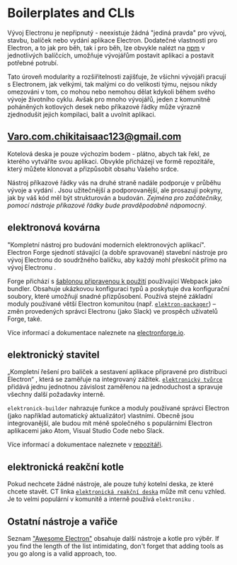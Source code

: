 # Boilerplates and CLIs

Vývoj Electronu je nepřipnutý - neexistuje žádná "jediná pravda" pro vývoj, stavbu, balíček nebo vydání aplikace Electron. Dodatečné vlastnosti pro Electron, a to jak pro běh, tak i pro běh, lze obvykle nalézt na [npm](https://www.npmjs.com/search?q=electron) v jednotlivých balíčcích, umožňuje vývojářům postavit aplikaci a postavit potřebné potrubí.

Tato úroveň modularity a rozšiřitelnosti zajišťuje, že všichni vývojáři pracují s Electronem, jak velkými, tak malými co do velikosti týmu, nejsou nikdy omezováni v tom, co mohou nebo nemohou dělat kdykoli během svého vývoje životního cyklu. Avšak pro mnoho vývojářů, jeden z komunitně poháněných kotlových desek nebo příkazové řádky může výrazně zjednodušit jejich kompilaci, balit a uvolnit aplikaci.

## Varo.com.chikitaisaac123@gmail.com

Kotelová deska je pouze výchozím bodem - plátno, abych tak řekl, ze kterého vytváříte svou aplikaci. Obvykle přicházejí ve formě repozitáře, který můžete klonovat a přizpůsobit obsahu Vašeho srdce.

Nástroj příkazové řádky vás na druhé straně nadále podporuje v průběhu vývoje a vydání . Jsou užitečnější a podporovanější, ale prosazují pokyny, jak by váš kód měl být strukturován a budován. *Zejména pro začátečníky, pomocí nástroje příkazové řádky bude pravděpodobně nápomocný*.

## elektronová kovárna

"Kompletní nástroj pro budování moderních elektronových aplikací". Electron Forge sjednotí stávající (a dobře spravované) stavební nástroje pro vývoj Electronu do soudržného balíčku, aby každý mohl přeskočit přímo na vývoj Electronu .

Forge přichází s [šablonou připravenou k použití](https://electronforge.io/templates) používající Webpack jako bundler. Obsahuje ukázkovou konfiguraci typů a poskytuje dva konfigurační soubory, které umožňují snadné přizpůsobení. Používá stejné základní moduly používané větší Electron komunitou (např. [`elektron-packager`](https://github.com/electron/electron-packager)) – změn provedených správci Electronu (jako Slack) ve prospěch uživatelů Forge, také.

Více informací a dokumentace naleznete na [electronforge.io](https://electronforge.io/).

## elektronický stavitel

„Kompletní řešení pro balíček a sestavení aplikace připravené pro distribuci Electron“ , která se zaměřuje na integrovaný zážitek. [`elektronický tvůrce`](https://github.com/electron-userland/electron-builder) přidává jednu jednotnou závislost zaměřenou na jednoduchost a spravuje všechny další požadavky interně.

`elektronick-builder` nahrazuje funkce a moduly používané správci Electron (jako například automatický aktualizátor) vlastními. Obecně jsou integrovanější, ale budou mít méně společného s populárními Electron aplikacemi jako Atom, Visual Studio Code nebo Slack.

Více informací a dokumentace naleznete v [repozitáři](https://github.com/electron-userland/electron-builder).

## elektronická reakční kotle

Pokud nechcete žádné nástroje, ale pouze tuhý kotelní deska, ze které chcete stavět. CT linka [`elektronická reakční deska`](https://github.com/chentsulin/electron-react-boilerplate) může mít cenu vzhled. Je to velmi populární v komunitě a interně používá `elektroniku` .

## Ostatní nástroje a vařiče

Seznam ["Awesome Electron"](https://github.com/sindresorhus/awesome-electron#boilerplates) obsahuje další nástroje a kotle pro výběr. If you find the length of the list intimidating, don't forget that adding tools as you go along is a valid approach, too.
